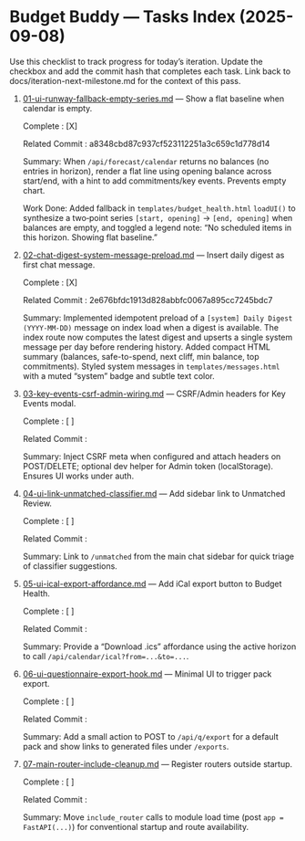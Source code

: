 # Budget Buddy — Tasks Index (2025-09-08)

Use this checklist to track progress for today’s iteration. Update the checkbox and add the commit hash that completes each task. Link back to docs/iteration-next-milestone.md for the context of this pass.

1. [01-ui-runway-fallback-empty-series.md](01-ui-runway-fallback-empty-series.md) — Show a flat baseline when calendar is empty.
   
   Complete : [X]
   
   Related Commit : a8348cbd87c937cf523112251a3c659c1d778d14
   
   Summary: When `/api/forecast/calendar` returns no balances (no entries in horizon), render a flat line using opening balance across start/end, with a hint to add commitments/key events. Prevents empty chart.
   
   Work Done: Added fallback in `templates/budget_health.html` `loadUI()` to synthesize a two‑point series `[start, opening]` → `[end, opening]` when balances are empty, and toggled a legend note: “No scheduled items in this horizon. Showing flat baseline.”

2. [02-chat-digest-system-message-preload.md](02-chat-digest-system-message-preload.md) — Insert daily digest as first chat message.
   
   Complete : [X]
   
   Related Commit : 2e676bfdc1913d828abbfc0067a895cc7245bdc7
   
   Summary: Implemented idempotent preload of a `[system] Daily Digest (YYYY-MM-DD)` message on index load when a digest is available. The index route now computes the latest digest and upserts a single system message per day before rendering history. Added compact HTML summary (balances, safe-to-spend, next cliff, min balance, top commitments). Styled system messages in `templates/messages.html` with a muted “system” badge and subtle text color.

3. [03-key-events-csrf-admin-wiring.md](03-key-events-csrf-admin-wiring.md) — CSRF/Admin headers for Key Events modal.
   
   Complete : [ ]
   
   Related Commit : 
   
   Summary: Inject CSRF meta when configured and attach headers on POST/DELETE; optional dev helper for Admin token (localStorage). Ensures UI works under auth.

4. [04-ui-link-unmatched-classifier.md](04-ui-link-unmatched-classifier.md) — Add sidebar link to Unmatched Review.
   
   Complete : [ ]
   
   Related Commit : 
   
   Summary: Link to `/unmatched` from the main chat sidebar for quick triage of classifier suggestions.

5. [05-ui-ical-export-affordance.md](05-ui-ical-export-affordance.md) — Add iCal export button to Budget Health.
   
   Complete : [ ]
   
   Related Commit : 
   
   Summary: Provide a “Download .ics” affordance using the active horizon to call `/api/calendar/ical?from=...&to=...`.

6. [06-ui-questionnaire-export-hook.md](06-ui-questionnaire-export-hook.md) — Minimal UI to trigger pack export.
   
   Complete : [ ]
   
   Related Commit : 
   
   Summary: Add a small action to POST to `/api/q/export` for a default pack and show links to generated files under `/exports`.

7. [07-main-router-include-cleanup.md](07-main-router-include-cleanup.md) — Register routers outside startup.
   
   Complete : [ ]
   
   Related Commit : 
   
   Summary: Move `include_router` calls to module load time (post `app = FastAPI(...)`) for conventional startup and route availability.

